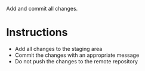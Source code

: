 Add and commit all changes.

# Instructions

- Add all changes to the staging area
- Commit the changes with an appropriate message
- Do not push the changes to the remote repository
